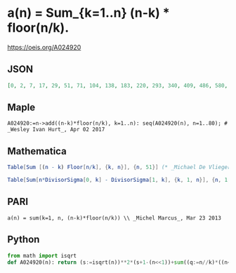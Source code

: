 # a\(n\) \= Sum\_\{k\=1\.\.n\} \(n\-k\) \* floor\(n/k\)\.
https://oeis.org/A024920
## JSON
```JSON
[0, 2, 7, 17, 29, 51, 71, 104, 138, 183, 220, 293, 340, 409, 486, 580, 646, 767, 843, 981, 1099, 1221, 1317, 1525, 1653, 1802, 1961, 2168, 2297, 2568, 2709, 2951, 3154, 3359, 3578, 3942, 4118, 4352, 4598, 4978, 5176, 5576, 5786, 6136, 6504, 6798, 7030, 7574, 7862, 8270, 8609]
```
## Maple
```Maple
A024920:=n->add((n-k)*floor(n/k), k=1..n): seq(A024920(n), n=1..80); # _Wesley Ivan Hurt_, Apr 02 2017
```
## Mathematica
```Mathematica
Table[Sum [(n - k) Floor[n/k], {k, n}], {n, 51}] (* _Michael De Vlieger_, Apr 03 2017 *)
```
```Mathematica
Table[Sum[n*DivisorSigma[0, k] - DivisorSigma[1, k], {k, 1, n}], {n, 1, 50}] (* _Vaclav Kotesovec_, May 28 2021 *)
```
## PARI
```PARI
a(n) = sum(k=1, n, (n-k)*floor(n/k)) \\ _Michel Marcus_, Mar 23 2013
```
## Python
```Python
from math import isqrt
def A024920(n): return (s:=isqrt(n))**2*(s+1-(n<<1))+sum((q:=n//k)*((n<<2)-(k<<1)-q-1) for k in range(1,s+1))>>1 # _Chai Wah Wu_, Oct 23 2023
```
